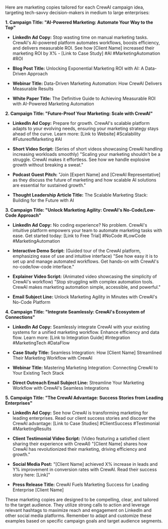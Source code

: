 Here are marketing copies tailored for each CrewAI campaign idea, targeting tech-savvy decision-makers in medium to large enterprises:


**1. Campaign Title: "AI-Powered Marketing: Automate Your Way to the Top"**

* **LinkedIn Ad Copy:** Stop wasting time on manual marketing tasks. CrewAI's AI-powered platform automates workflows, boosts efficiency, and delivers measurable ROI.  See how [Client Name] increased their marketing ROI by X% - [Link to Case Study] #AI #MarketingAutomation #ROI

* **Blog Post Title:**  Unlocking Exponential Marketing ROI with AI: A Data-Driven Approach

* **Webinar Title:**  Data-Driven Marketing Automation: How CrewAI Delivers Measurable Results

* **White Paper Title:**  The Definitive Guide to Achieving Measurable ROI with AI-Powered Marketing Automation


**2. Campaign Title:  "Future-Proof Your Marketing: Scale with CrewAI"**

* **LinkedIn Ad Copy:**  Prepare for growth. CrewAI's scalable platform adapts to your evolving needs, ensuring your marketing strategy stays ahead of the curve. Learn more: [Link to Website] #Scalability #FutureofMarketing #AI

* **Short Video Script:** (Series of short videos showcasing CrewAI handling increasing workloads smoothly)  "Scaling your marketing shouldn't be a struggle.  CrewAI makes it effortless. See how we handle explosive growth without breaking a sweat."

* **Podcast Guest Pitch:**  "Join [Expert Name] and [CrewAI Representative] as they discuss the future of marketing and how scalable AI solutions are essential for sustained growth."

* **Thought Leadership Article Title:**  The Scalable Marketing Stack: Building for the Future with AI


**3. Campaign Title:  "Unlock Marketing Agility:  CrewAI's No-Code/Low-Code Approach"**

* **LinkedIn Ad Copy:**  No coding experience? No problem. CrewAI's intuitive platform empowers your team to automate marketing tasks with ease. Get started today: [Link to Free Trial] #NoCode #LowCode #MarketingAutomation

* **Interactive Demo Script:** (Guided tour of the CrewAI platform, emphasizing ease of use and intuitive interface) "See how easy it is to set up and manage automated workflows.  Get hands-on with CrewAI's no-code/low-code interface."

* **Explainer Video Script:** (Animated video showcasing the simplicity of CrewAI's workflow) "Stop struggling with complex automation tools. CrewAI makes marketing automation simple, accessible, and powerful."

* **Email Subject Line:**  Unlock Marketing Agility in Minutes with CrewAI's No-Code Platform


**4. Campaign Title:  "Integrate Seamlessly: CrewAI's Ecosystem of Connections"**

* **LinkedIn Ad Copy:**  Seamlessly integrate CrewAI with your existing systems for a unified marketing workflow. Enhance efficiency and data flow.  Learn more: [Link to Integration Guide] #Integration #MarketingTech #DataFlow

* **Case Study Title:**  Seamless Integration: How [Client Name] Streamlined Their Marketing Workflow with CrewAI

* **Webinar Title:**  Mastering Marketing Integration: Connecting CrewAI to Your Existing Tech Stack

* **Direct Outreach Email Subject Line:**  Streamline Your Marketing Workflow with CrewAI's Seamless Integrations


**5. Campaign Title: "The CrewAI Advantage: Success Stories from Leading Enterprises"**

* **LinkedIn Ad Copy:**  See how CrewAI is transforming marketing for leading enterprises. Read our client success stories and discover the CrewAI advantage: [Link to Case Studies] #ClientSuccess #Testimonial #MarketingResults

* **Client Testimonial Video Script:** (Video featuring a satisfied client sharing their experience with CrewAI) "[Client Name] shares how CrewAI has revolutionized their marketing, driving efficiency and growth."

* **Social Media Post:**  "[Client Name] achieved X% increase in leads and Y% improvement in conversion rates with CrewAI. Read their success story here: [Link]"

* **Press Release Title:** CrewAI Fuels Marketing Success for Leading Enterprise [Client Name]


These marketing copies are designed to be compelling, clear, and tailored to the target audience.  They utilize strong calls to action and leverage relevant hashtags to maximize reach and engagement on LinkedIn and other social media platforms.  Remember to adapt and customize these examples based on specific campaign goals and target audience segments.